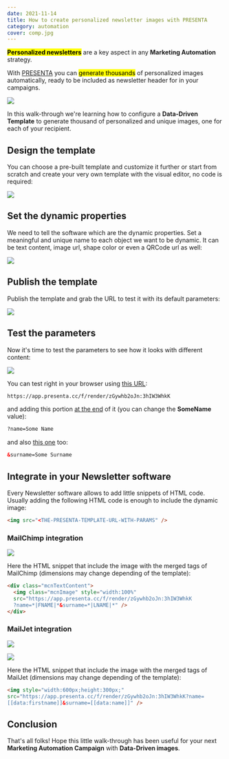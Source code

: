 ```yaml
---
date: 2021-11-14
title: How to create personalized newsletter images with PRESENTA
category: automation
cover: comp.jpg
---
```


<mark>**Personalized newsletters**</mark> are a key aspect in any **Marketing Automation** strategy. 

With [PRESENTA](https://www.presenta.cc) you can <mark>generate thousands</mark> of personalized images automatically, ready to be included as newsletter header for in your campaigns.

![](/assets/automation/how-to-create-personalized-newsletter-headers-with-presenta-platform/comp.jpg)

In this walk-through we're learning how to configure a **Data-Driven Template** to generate thousand of personalized and unique images, one for each of your recipient.

## Design the template

You can choose a pre-built template and customize it further or start from scratch and create your very own template with the visual editor, no code is required:

![](/assets/automation/how-to-create-personalized-newsletter-headers-with-presenta-platform/design.gif)

## Set the dynamic properties

We need to tell the software which are the dynamic properties. 
Set a meaningful and unique name to each object we want to be dynamic. 
It can be text content, image url, shape color or even a QRCode url as well:

![](/assets/automation/how-to-create-personalized-newsletter-headers-with-presenta-platform/set.gif)

## Publish the template

Publish the template and grab the URL to test it with its default parameters:

![](/assets/automation/how-to-create-personalized-newsletter-headers-with-presenta-platform/publish.gif)



## Test the parameters

Now it's time to test the parameters to see how it looks with different content:

![](/assets/automation/how-to-create-personalized-newsletter-headers-with-presenta-platform/test.gif)

You can test right in your browser using [this URL](https://app.presenta.cc/f/render/zGywhb2oJn:3hIW3WhkK):

```html
https://app.presenta.cc/f/render/zGywhb2oJn:3hIW3WhkK
```

and adding this portion [at the end](https://app.presenta.cc/f/render/zGywhb2oJn:3hIW3WhkK?name=SomeName) of it (you can change the **SomeName** value):

```html
?name=Some Name
```

and also [this one](https://app.presenta.cc/f/render/zGywhb2oJn:3hIW3WhkK?name=SomeName&surname=SomeSurname) too:

```html
&surname=Some Surname
```



## Integrate in your Newsletter software

Every Newsletter software allows to add little snippets of HTML code. Usually adding the following HTML code is enough to include the dynamic image:

```html
<img src="<THE-PRESENTA-TEMPLATE-URL-WITH-PARAMS" />
```

### MailChimp integration

![](/assets/automation/how-to-create-personalized-newsletter-headers-with-presenta-platform/mailchimp.jpg)

Here the HTML snippet that include the image with the merged tags of MailChimp (dimensions may change depending of the template):

```html
<div class="mcnTextContent">
  <img class="mcnImage" style="width:100%" 
  src="https://app.presenta.cc/f/render/zGywhb2oJn:3hIW3WhkK
  ?name=*|FNAME|*&surname=*|LNAME|*" />
</div>
```

### MailJet integration

![](/assets/automation/how-to-create-personalized-newsletter-headers-with-presenta-platform/mailjet.jpg)

![](/assets/automation/how-to-create-personalized-newsletter-headers-with-presenta-platform/mailjet2.jpg)

Here the HTML snippet that include the image with the merged tags of MailJet (dimensions may change depending of the template):

```html
<img style="width:600px;height:300px;"  
src="https://app.presenta.cc/f/render/zGywhb2oJn:3hIW3WhkK?name=
[[data:firstname]]&surname=[[data:name]]" />
```

## Conclusion

That's all folks! Hope this little walk-through has been useful for your next **Marketing Automation Campaign** with **Data-Driven images**.